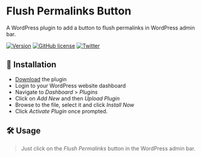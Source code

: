 # Flush Permalinks Button

A WordPress plugin to add a button to flush permalinks in WordPress admin bar.

[![Version](https://img.shields.io/badge/version-1.0.0-brightgreen)](https://img.shields.io/badge/version-1.0.0-brightgreen)
[![GitHub license](https://img.shields.io/github/license/asharirfan/flush-permalinks-button)](https://github.com/asharirfan/flush-permalinks-button/blob/main/LICENSE)
[![Twitter](https://img.shields.io/twitter/url?style=social&url=https%3A%2F%2Fgithub.com%2Fasharirfan%2Fflush-permalinks-button)](https://twitter.com/intent/tweet?text=Wow:&url=https%3A%2F%2Fgithub.com%2Fasharirfan%2Fflush-permalinks-button)

## 💾 Installation
- [Download](https://wordpress.org/plugins) the plugin
- Login to your WordPress website dashboard
- Navigate to *Dashboard* > *Plugins*
- Click on *Add New* and then *Upload Plugin*
- Browse to the file, select it and click *Install Now*
- Click *Activate Plugin* once prompted.

## 🛠 Usage
> Just click on the *Flush Permalinks* button in the WordPress admin bar.
